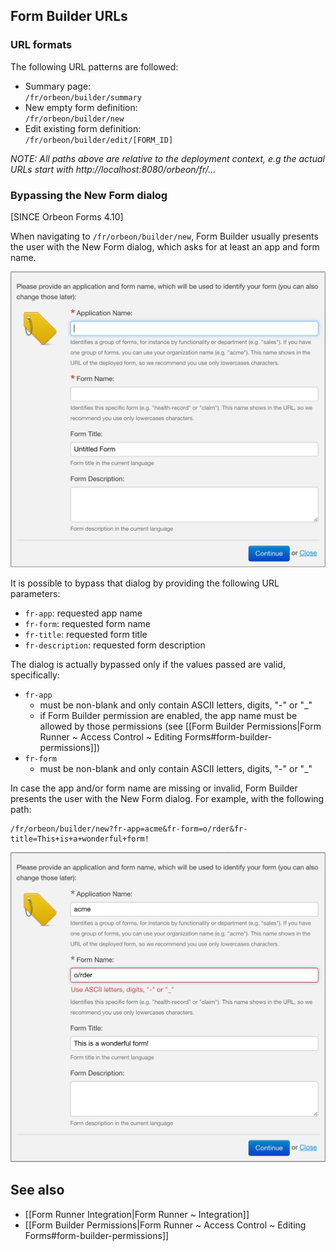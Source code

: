 ## Form Builder URLs

### URL formats

The following URL patterns are followed:

- Summary page:  
    `/fr/orbeon/builder/summary`
- New empty form definition:  
    `/fr/orbeon/builder/new`
- Edit existing form definition:  
    `/fr/orbeon/builder/edit/[FORM_ID]`

_NOTE: All paths above are relative to the deployment context, e.g the actual URLs start with http://localhost:8080/orbeon/fr/..._

### Bypassing the New Form dialog

[SINCE Orbeon Forms 4.10]

When navigating to `/fr/orbeon/builder/new`, Form Builder usually presents the user with the New Form dialog, which asks for at least an app and form name.

![New Form Dialog](images/fb-new-form-dialog.png)

It is possible to bypass that dialog by providing the following URL parameters:

- `fr-app`: requested app name
- `fr-form`: requested form name
- `fr-title`: requested form title
- `fr-description`: requested form description

The dialog is actually bypassed only if the values passed are valid, specifically:

- `fr-app`
  - must be non-blank and only contain ASCII letters, digits, "-" or "_"
  - if Form Builder permission are enabled, the app name must be allowed by those permissions (see [[Form Builder Permissions|Form Runner ~ Access Control ~ Editing Forms#form-builder-permissions]])
- `fr-form`
  - must be non-blank and only contain ASCII letters, digits, "-" or "_"

In case the app and/or form name are missing or invalid, Form Builder presents the user with the New Form dialog. For example, with the following path:

```
/fr/orbeon/builder/new?fr-app=acme&fr-form=o/rder&fr-title=This+is+a+wonderful+form!
```

![New Form Dialog with Error](images/fb-new-form-dialog-error.png)

## See also

- [[Form Runner Integration|Form Runner ~ Integration]]
- [[Form Builder Permissions|Form Runner ~ Access Control ~ Editing Forms#form-builder-permissions]]
